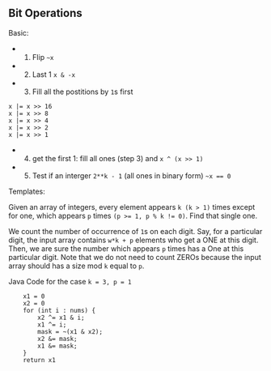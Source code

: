 ## Bit Operations
Basic:
* 1. Flip `~x`
* 2. Last 1 `x & -x`
* 3. Fill all the postitions by `1`s first
```
x |= x >> 16
x |= x >> 8
x |= x >> 4
x |= x >> 2
x |= x >> 1
```
* 4. get the first 1: fill all ones (step 3) and `x ^ (x >> 1)`
* 5. Test if an interger `2**k - 1` (all ones in binary form) `~x == 0`


Templates:

Given an array of integers, every element appears `k (k > 1)` times except for one, which appears `p` times `(p >= 1, p % k != 0)`. Find that single one.

We count the number of occurrence of `1`s on each digit. Say, for a particular digit, the input array contains `w*k + p` elements who get a ONE at this digit. Then, we are sure the number which appears `p` times has a One at this particular digit.
Note that we do not need to count ZEROs because the input array should has a size mod `k` equal to `p`.

Java Code for the case `k = 3, p = 1`
```
    x1 = 0
    x2 = 0
    for (int i : nums) {
        x2 ^= x1 & i;
        x1 ^= i;
        mask = ~(x1 & x2);
        x2 &= mask;
        x1 &= mask;
    }
    return x1
```
